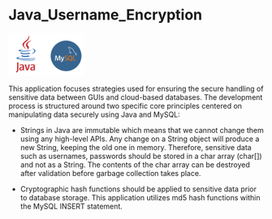 # Java_Username_Encryption
<img src="images/Java_MySQL.png" width="150">

This application focuses strategies used for ensuring the secure handling of sensitive data between GUIs and cloud-based databases. The development process is structured around two specific core principles centered on manipulating data securely using Java and MySQL:

* Strings in Java are immutable which means that we cannot change them using any high-level APIs. Any change on a String object will produce a new String, keeping the old one in memory. Therefore, sensitive data such as usernames, passwords should be stored in a char array (char[]) and not as a String. The contents of the char array can be destroyed after validation before garbage collection takes place.

* Cryptographic hash functions should be applied to sensitive data prior to database storage. This application utilizes md5 hash functions within the MySQL INSERT statement.
